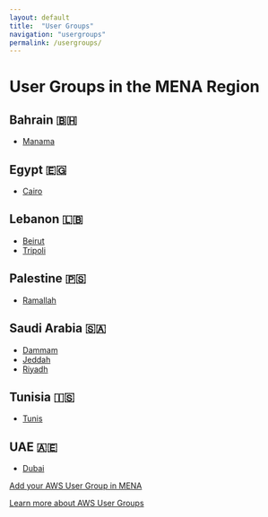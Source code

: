 ```yaml
---
layout: default
title:  "User Groups"
navigation: "usergroups"
permalink: /usergroups/
---
```


<div class="container">
  <h1 class="mt-4 mb-4">User Groups in the MENA Region</h1>
  <div class="row">
    <div class="col-sm-4">
      <h2>Bahrain 🇧🇭</h2>
      <ul>
        <li>
          <a href="https://www.meetup.com/AWS-Bahrain-User-Group/">Manama</a>
        </li>
      </ul>
    </div>
    <div class="col-sm-4">
      <h2>Egypt 🇪🇬</h2>
      <ul>
        <li><a href="https://www.meetup.com/awsegyptmeetup/">Cairo</a></li>
      </ul>
    </div>
    <div class="col-sm-4">
      <h2>Lebanon 🇱🇧</h2>
      <ul>
        <li><a href="https://www.meetup.com/AWS-Lebanon/">Beirut</a></li>
        <li><a href="https://www.meetup.com/AWS-Lebanon/">Tripoli</a></li>
      </ul>
    </div>
  </div>
  <div class="row">
    <div class="col-sm-4">
      <h2>Palestine 🇵🇸</h2>
      <ul>
        <li>
          <a href="https://www.facebook.com/awspalestine/">Ramallah</a>
        </li>
      </ul>
      <h2>Saudi Arabia 🇸🇦</h2>
      <ul>
        <li><a href="https://www.meetup.com/Dammam-AWS/">Dammam</a></li>
        <li>
          <a href="https://www.meetup.com/AWS-Jeddah-User-Group/">Jeddah</a>
        </li>
        <li>
          <a href="https://www.meetup.com/AWS-Saudi-user-group/">Riyadh</a>
        </li>
      </ul>
    </div>
    <div class="col-sm-4">
      <h2>Tunisia 🇮🇸</h2>
      <ul>
        <li>
          <a href="https://www.meetup.com/AWS-User-Group-Reykjavik/">Tunis</a>
        </li>
      </ul>
    </div>
  </div>
  <div class="row">
    <div class="col-sm-4">
      <h2>UAE 🇦🇪</h2>
      <ul>
        <li><a href="https://www.meetup.com/AWS-Dubai/">Dubai</a></li>
      </ul>
    </div>
  </div>
  <p>
    <a
      href="https://github.com/aws-mena-community/awsmena.community/edit/master/docs/usergroups.md"
      >Add your AWS User Group in MENA</a
    >
  </p>
  <p>
    <a href="https://aws.amazon.com/developer/community/usergroups/middle-east/"
      >Learn more about AWS User Groups</a
    >
  </p>
</div>

